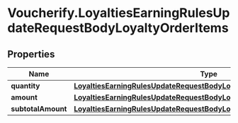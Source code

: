 # Voucherify.LoyaltiesEarningRulesUpdateRequestBodyLoyaltyOrderItems

## Properties

Name | Type | Description | Notes
------------ | ------------- | ------------- | -------------
**quantity** | [**LoyaltiesEarningRulesUpdateRequestBodyLoyaltyOrderItemsQuantity**](LoyaltiesEarningRulesUpdateRequestBodyLoyaltyOrderItemsQuantity.md) |  | [optional] 
**amount** | [**LoyaltiesEarningRulesUpdateRequestBodyLoyaltyOrderItemsAmount**](LoyaltiesEarningRulesUpdateRequestBodyLoyaltyOrderItemsAmount.md) |  | [optional] 
**subtotalAmount** | [**LoyaltiesEarningRulesUpdateRequestBodyLoyaltyOrderItemsSubtotalAmount**](LoyaltiesEarningRulesUpdateRequestBodyLoyaltyOrderItemsSubtotalAmount.md) |  | [optional] 


